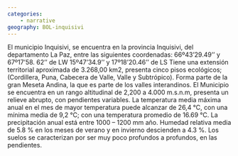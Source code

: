 ```yaml
---
categories: 
    - narrative
geography: BOL-inquisivi
---
```


El municipio Inquisivi, se encuentra en la provincia Inquisivi, del departamento La Paz, entre las siguientes coordenadas: 
66º43’29.49’’ y 67º17’58. 62’’ de LW 
15º47’34.9’’ y 17º18’20.46’’ de LS
Tiene una extensión territorial aproximada de 3.268,00 km2, presenta cinco pisos ecológicos; (Cordillera, Puna, Cabecera de Valle, Valle y Subtrópico). 
Forma parte de la gran Meseta Andina, la que es parte de los valles interandinos. El Municipio se encuentra en un rango altitudinal de 2,200 a 4.000 m.s.n.m, presenta un relieve abrupto, con pendientes variables.
La temperatura media máxima anual en el mes de mayor temperatura puede alcanzar de 26,4 °C, con una mínima media de 9,2 °C; con una temperatura promedio de 16.69 °C. La precipitación anual está entre 1000 – 1200 mm año. Humedad relativa media de 5.8 % en los meses de verano y en invierno descienden a 4.3 %.
Los suelos se caracterizan por ser muy poco profundos a profundos, en las pendientes.
